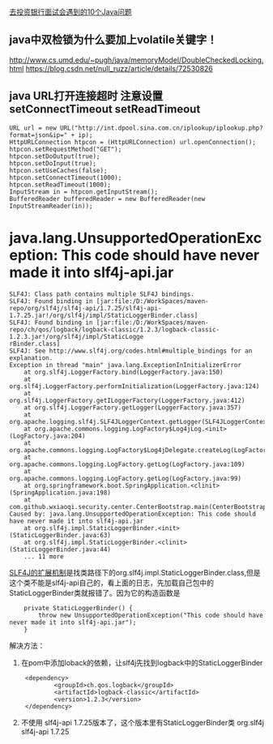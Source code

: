 
[去投资银行面试会遇到的10个Java问题](http://www.importnew.com/29199.html)

## java中双检锁为什么要加上volatile关键字！
http://www.cs.umd.edu/~pugh/java/memoryModel/DoubleCheckedLocking.html
https://blog.csdn.net/null_ruzz/article/details/72530826

## java URL打开连接超时 注意设置 setConnectTimeout setReadTimeout
    URL url = new URL("http://int.dpool.sina.com.cn/iplookup/iplookup.php?format=json&ip=" + ip);
    HttpURLConnection htpcon = (HttpURLConnection) url.openConnection();
    htpcon.setRequestMethod("GET");
    htpcon.setDoOutput(true);
    htpcon.setDoInput(true);
    htpcon.setUseCaches(false);
    htpcon.setConnectTimeout(1000);
    htpcon.setReadTimeout(1000);
    InputStream in = htpcon.getInputStream();
    BufferedReader bufferedReader = new BufferedReader(new InputStreamReader(in));



# java.lang.UnsupportedOperationException: This code should have never made it into slf4j-api.jar
	SLF4J: Class path contains multiple SLF4J bindings.
	SLF4J: Found binding in [jar:file:/D:/WorkSpaces/maven-repo/org/slf4j/slf4j-api/1.7.25/slf4j-api-1.7.25.jar!/org/slf4j/impl/StaticLoggerBinder.class]
	SLF4J: Found binding in [jar:file:/D:/WorkSpaces/maven-repo/ch/qos/logback/logback-classic/1.2.3/logback-classic-1.2.3.jar!/org/slf4j/impl/StaticLogge
	rBinder.class]
	SLF4J: See http://www.slf4j.org/codes.html#multiple_bindings for an explanation.
	Exception in thread "main" java.lang.ExceptionInInitializerError
		at org.slf4j.LoggerFactory.bind(LoggerFactory.java:150)
		at org.slf4j.LoggerFactory.performInitialization(LoggerFactory.java:124)
		at org.slf4j.LoggerFactory.getILoggerFactory(LoggerFactory.java:412)
		at org.slf4j.LoggerFactory.getLogger(LoggerFactory.java:357)
		at org.apache.logging.slf4j.SLF4JLoggerContext.getLogger(SLF4JLoggerContext.java:39)
		at org.apache.commons.logging.LogFactory$Log4jLog.<init>(LogFactory.java:204)
		at org.apache.commons.logging.LogFactory$Log4jDelegate.createLog(LogFactory.java:166)
		at org.apache.commons.logging.LogFactory.getLog(LogFactory.java:109)
		at org.apache.commons.logging.LogFactory.getLog(LogFactory.java:99)
		at org.springframework.boot.SpringApplication.<clinit>(SpringApplication.java:198)
		at com.github.wxiaoqi.security.center.CenterBootstrap.main(CenterBootstrap.java:17)
	Caused by: java.lang.UnsupportedOperationException: This code should have never made it into slf4j-api.jar
		at org.slf4j.impl.StaticLoggerBinder.<init>(StaticLoggerBinder.java:63)
		at org.slf4j.impl.StaticLoggerBinder.<clinit>(StaticLoggerBinder.java:44)
		... 11 more
		
[SLF4J的扩展机制](https://blog.csdn.net/kisimple/article/details/38664717)是找类路径下的org.slf4j.impl.StaticLoggerBinder.class,但是这个类不能是slf4j-api自己的，看上面的日志，先加载自己包中的StaticLoggerBinder类就报错了。因为它的构造函数是

	    private StaticLoggerBinder() {
	        throw new UnsupportedOperationException("This code should have never made it into slf4j-api.jar");
	    }

解决方法：
1. 在pom中添加loback的依赖，让slf4j先找到logback中的StaticLoggerBinder

		<dependency>
				<groupId>ch.qos.logback</groupId>
				<artifactId>logback-classic</artifactId>
				<version>1.2.3</version>
		</dependency>
2. 不使用 slf4j-api 1.7.25版本了，这个版本里有StaticLoggerBinder类
       <dependency>
			<groupId>org.slf4j</groupId>
			<artifactId>slf4j-api</artifactId>
			<version>1.7.25</version>
		</dependency>
